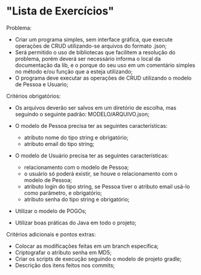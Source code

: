 # "Lista de Exercícios"

Problema:

  - Criar um programa simples, sem interface gráfica, que execute operações de CRUD utilizando-se arquivos do formato .json;
  - Será permitido o uso de bibliotecas que facilitem a resolução do problema, porém deverá ser necessário informa o local da documentação da lib, 
  e o porque do seu uso em um comentário simples no método e/ou função que a esteja utilizando;
  - O programa deve executar as operações de CRUD utilizando o modelo de Pessoa e Usuario;
  
Critérios obrigatórios:

  - Os arquivos deverão ser salvos em um diretório de escolha, mas seguindo o seguinte padrão: MODELO/ARQUIVO.json;  
  - O modelo de Pessoa precisa ter as seguintes características:
  
    - atributo nome do tipo string e obrigatório;
    - atributo email do tipo string;
    
  - O modelo de Usuário precisa ter as seguintes características:
   
    - relacionamento com o modelo de Pessoa;
    - o usuário só poderá existir, se houve o relacionamento com o modelo de Pessoa;
    - atributo login do tipo string, se Pessoa tiver o atributo email usá-lo como parâmetro, e obrigatório;
    - atributo senha do tipo string e obrigatório;
    
  - Utilizar o modelo de POGOs;
  - Utilizar boas práticas do Java em todo o projeto;

Critérios adicionais e pontos extras:
  
  - Colocar as modificações feitas em um branch especifica;
  - Criptografar o atributo senha em MD5;
  - Criar os scripts de execução seguindo o modelo de projeto gradle;
  - Descrição dos itens feitos nos commits;
  
